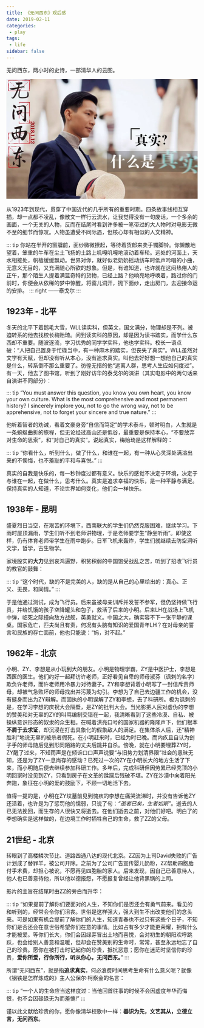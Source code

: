 ```yaml
---
title: 《无问西东》观后感
date: 2019-02-11
categories:
 - play
tags:
 - life
sidebar: false
---
```


无问西东，两小时的史诗，一部清华人的云图。

<!-- more -->

![无问西东 什么是真实](/forever_young/what_is_reality.png)

从1923年到现代，贯穿了中国近代的几乎所有的重要时期。四条故事线相互穿插，却一点都不凌乱，像散文一样行云流水，让我觉得没有一句废话，一个多余的画面，一个无关的人物，反而在结尾时看到许多被一笔带过的大人物时对电影无微不至的细节而惊叹。人物虽遭受不同际遇，但核心却有相似的人文精神。

::: tip
你站在半开的窗牖前，面纱微微撩起，等待着货郎来卖手镯脚铃。你懒散地望着，笨重的牛车在尘土飞扬的土路上叽嘎叽嘎地滚动着车轮。远处的河面上，天水相接处，帆樯缓缓飘动。世界对你，就好似老奶奶摇动纺车时低声吟唱的小曲，无意义无目的，又充满随心所欲的想象。但是，有谁知道，也许就在这闷热倦人的正午，那个陌生人提着满篮奇特的货物，已经上路？他响亮地呼唤着，路过你的门前时，你便会从依稀的梦中惊醒，将窗儿洞开，抛下面纱，走出房门，去迎接命运的安排。
::: right
——泰戈尔
:::

## 1923年 - 北平

冬天的北平下着鹅毛大雪，WLL读实科，但英文，国文满分，物理却是不列。被迫转系的他去找校长梅贻琦。问到读实科的原因，却是因为读书踏实，而学什么东西却不重要。随波逐流，学习优秀的同学学实科，他也学实科。校长一语点破：“人把自己置身于忙碌当中，有一种麻木的踏实，但丧失了真实”。WLL虽然对文学有天赋，但却没有听从本心，没有追求真实。叫他去好好想一想他自己的真实是什么，转系倒不那么重要了。彷徨无措的他“远离人群，思考人生应如何度过”。有一天，他去了图书馆，听到了刚好访华的泰戈尔的演讲（其实电影中的两句话来自演讲不同部分）：

::: tip
“You must answer this question, you know you own heart, you know your own culture. What is the most comprehensive and most permanent history? I sincerely implore you, not to go the wrong way, not to be apprehensive, not to forget your sincere and true nature.”
:::

他听着智者的劝诫，看着文豪身旁“自信而笃定”的学术泰斗，顿时明白，人生就是一条蜿蜒曲折的旅程，但无论经过高山还是低谷，最重要是保持本心，“不要放弃对生命的思索”，和“对自己的真实”。说起真实，梅贻琦是这样解释的：

::: tip
“你看什么，听到什么，做了什么，和谁在一起，有一种从心灵深处满溢出来的不懊悔，也不羞耻的平和与喜悦。”
:::

真实的自我是快乐的，每一秒钟度过都有意义。快乐的感觉不决定于环境，决定于与谁在一起，在做什么，思考什么。真实是追求幸福的快乐，是一种平静与满足。保持真实的人知道，不论世界如何变化，他们会一样快乐。

## 1938年 - 昆明

盛夏烈日当空，在艰苦的环境下，西南联大的学生们仍然克服困难，继续学习。下雨时屋顶漏雨，学生们听不到老师讲物理，于是老师要学生“静坐听雨”。即使这样，仍有体育老师带学生在雨中跑步。日军飞机来轰炸，学生们就继续去防空洞听文学，哲学，古生物学。

家境殷实的**大力**见到哀鸿遍野，积贫积弱的中国饱受战乱之苦，听到了招收飞行员的教官的鼓舞：

::: tip
“这个时代，缺的不是完美的人，缺的是从自己的心里给出的：真心、正义、无畏，和同情。”
:::

于是他通过测试，成为飞行员。后来虽被母亲训斥并发誓不参军，但仍坚持做飞行员，并给饥饿的孩子空降罐头和包子，救活了后来的小明。后来LH在战场上飞机中弹，临死之际撞向敌方战舰，英勇就义。中国之大，确实容不下一张平静的课桌。国家危亡，匹夫尚且有责，何况有头脑有知识的爱国青年LH？在对母亲的誓言和民族的存亡面前，他也只能说：“妈，对不起。”

## 1962年 - 北京

小明、ZY、李想是从小玩到大的朋友。小明是物理学霸，ZY是中医护士，李想是西医的医生。他们约好一起拜访许老师，正好看见自卑的师母淑芬（讽刺的名字）欺负许老师，而许老师用冷暴力对待妻子。ZY和李想背着小明写了一封信斥责师母，却被气急败坏的师母找出并污蔑为勾引。李想为了自己去边疆工作的机会，没有挺身而出为ZY辩解。而固执的小明误解了ZY和李想，去了科研所。极为讽刺的是，在学习李想的庆祝大会隔壁，是ZY的批判大会。当光影把人民对虚伪的李想的赞美和对无辜的ZY的叫骂编制交错在一起，我清晰看到了这些冷漠、自私、被操纵意识形态的奴隶的众生相。在喊着洪亮口号的国家机器的隆隆声下，他们根本**不屑于去求证**，却沉浸在打击具象化的假象敌人的满足。在集体杀人后，还“精神胜利”地说无辜的被杀者假死。在小明赶来时，已经为时已晚。而内疚且自认为刽子手的师母随后见到形同陌路的丈夫后跳井自杀。傍晚，就在小明要埋葬ZY时，ZY醒了过来，不知雨声是在倾诉口口声声说要“与旧势力划清界限”社会的愚昧无知，还是为了ZY一息尚存的感动？已死过一次的ZY在小明长大的地方生活了下来，而小明随后便去继续参加科研工作。多年后，完成科研但因劳累已经秃顶的小明回家时没见到ZY，只看到房子在文革的蹂躏后残破不堪。ZY在沙漠中向着阳光奔跑，象征在小明的爱的鼓励下，不顾一切地活下去。

值得一提的是，小明在ZY坟墓前见到愧疚的李想在痛哭流涕时，并没有告诉他ZY还活着，也许是为了惩罚他的懦弱，只说了句：*“逝者已矣，生者如斯”*。逝去的人已无法挽回，而生存的人很快又将逝去。在他们逝去之前，对他们好吧。明白了的李想确实是这样做的，在边境工作时牺牲自己的生命，救了ZZ的父母。

## 21世纪 - 北京

转眼到了高楼鳞次节比、道路四通八达的现代北京。ZZ因为上司David失败的广告计划成了替罪羊，被公司开除。之前为了公司广告宣传婴儿奶粉，ZZ帮助四胞胎付手术费，却担心被讹，不愿再见四胞胎的家人。后来发现，因自己已善意待人，他人也已善意待他，所以他以德报怨，不愿报复曾经让他背黑锅的上司。

影片的主旨在结尾时由ZZ的旁白而升华：

::: tip
“如果提前了解你们要面对的人生，不知你们是否还会有勇气前来。看见的和听到的，经常会令你们沮丧。世俗是这样强大，强大到生不出改变他们的念头来。可是如果有机会提前了解你们的人生，知道青春也不过只有这些个日子，不知你们是否还会在意世俗希望你们在意的事情。比如占有多少才能更荣耀，拥有什么才能被爱。等你们长大，你们会因绿芽冒出土地而喜悦，会对初生的朝阳欢呼跳跃，也会给别人善意和温暖，但却会在赞美别的生命时，常常，甚至永远地忘了自己的珍贵。愿你在被打击时记起你的珍贵，抵抗恶意；愿你在迷茫时坚信你的珍贵，**爱你所爱，行你所行，听从你心，无问西东。**”
:::

所谓“无问西东”，就是指**追求真实**，何必浪费时间思考生命有什么意义呢？就像《钢铁是怎样炼成的》主人公保尔·柯察金的名言：

::: tip
“一个人的生命应当这样度过：当他回首往事的时候不会因虚度年华而悔恨，也不会因碌碌无为而羞愧!”
:::

谨以此文献给珍贵的你，愿你像清华校歌中一样：**器识为先，文艺其从，立德立言，无问西东**。
